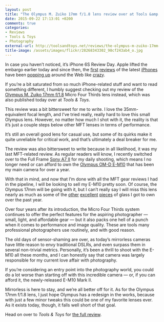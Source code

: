 ```yaml
---
layout: post
title: "The Olympus M. Zuiko 17mm f/1.8 lens review over at Tools &amp; Toys"
date: 2015-09-22 17:13:01 +0200
comments: true
categories: 
- Reviews
- Tools & Toys
- Photography
external-url: http://toolsandtoys.net/reviews/the-olympus-m-zuiko-17mm-f1-8-micro-four-thirds-lens-review/
title-image: /assets/images/flickr/28268343302_98cf243ab4_o.jpg
---
```


In case you haven’t noticed, it’s iPhone 6S Review Day. Apple lifted the embargo earlier today and since then, the [first](http://www.loopinsight.com/2015/09/22/review-iphone-6s-and-iphone-6s-plus/) [reviews](http://www.theverge.com/2015/9/22/9367511/walt-mossberg-reviews-iphone-6s) of the latest [iPhones](http://www.theverge.com/2015/9/22/9368415/apple-iphone-6s-iphone-6s-plus-review) have been [popping up](http://www.buzzfeed.com/johnpaczkowski/the-iphone-6s-unreview) around the Web like [crazy](http://mashable.com/2015/09/22/iphone-6s-review-apple/).

If you’re a bit saturated from so much iPhone-related stuff and want to read something different, I humbly suggest checking out my review of the [Olympus M. Zuiko 17mm f/1.8](http://www.amazon.com/gp/product/B00CI3R4VU/ref=as_li_tl?ie=UTF8&camp=1789&creative=390957&creativeASIN=B00CI3R4VU&linkCode=as2&tag=analogsens-20&linkId=V3G353JYJLKUZPWU) Micro Four Thirds lens instead, which was also published today over at _Tools & Toys_.

This review was a bit bittersweet for me to write. I love the 35mm-equivalent focal length, and I’ve tried really, really hard to love this small Olympus lens. However, no matter how much I shot with it, the reality is that it’s just a couple steps below other MFT lenses in terms of performance.

It’s still an overall good lens for casual use, but some of its quirks make it quite unreliable for critical work, and that’s ultimately a deal breaker for me.

The review was also bittersweet to write because in all likelihood, it was my last MFT-related review. As regular readers will know, I recently switched over to the Full Frame [Sony A7 II](http://www.amazon.com/gp/product/B00PX8CHO6/ref=as_li_tl?ie=UTF8&camp=1789&creative=390957&creativeASIN=B00PX8CHO6&linkCode=as2&tag=analogsens-20&linkId=YQOV47PCGB3PCI5G) for my daily shooting, which means I no longer need or can afford to own the [Olympus OM-D E-M10](http://www.amazon.com/gp/product/B00HPQ09H6/ref=as_li_tl?ie=UTF8&camp=1789&creative=390957&creativeASIN=B00HPQ09H6&linkCode=as2&tag=analogsens-20&linkId=4RXWPESR664FS3DX) that has been my main camera for over a year. 

With that in mind, and now that I’m done with all the MFT gear reviews I had in the pipeline, I will be looking to sell my E-M10 pretty soon. Of course, the Olympus 17mm will be going with it, but I can’t really say I will miss this lens nearly as much as some of the [other](http://toolsandtoys.net/reviews/the-olympus-m-zuiko-45mm-f1-8-micro-four-thirds-lens-review/) [excellent](http://toolsandtoys.net/reviews/the-panasonic-leica-dg-summilux-25mm-f1-4-lens/) [pieces](http://toolsandtoys.net/reviews/the-panasonic-lumix-g-20mm-f1-7-ii-asph-lens-review/) of glass I got to own over the past year. 

Over four years after its introduction, the Micro Four Thirds system continues to offer the perfect features for the aspiring photographer — small, light, and affordable gear — but it also packs one hell of a punch when it comes to performance and image quality. These are tools many professional photographers use routinely, and with good reason. 

The old days of sensor-shaming are over, as today’s mirrorless cameras have little reason to envy traditional DSLRs, and even surpass them in several non-trivial metrics. Personally, it’s been a thrill to shoot with the E-M10 all these months, and I can honestly say that camera was largely responsible for my current love affair with photography. 

If you’re considering an entry point into the photography world, you could do a lot worse than starting off with this incredible camera — or, if you can afford it, the newly-released E-M10 Mark II.

Mirrorless is here to stay, and we’re all better off for it. As for the Olympus 17mm f/1.8 lens, I just hope Olympus has a redesign in the works, because with just a few minor tweaks this could be one of my favorite lenses ever. As it exists today, though, it falls well short of that goal.

Head on over to _Tools & Toys_ for [the full review](http://toolsandtoys.net/reviews/the-olympus-m-zuiko-17mm-f1-8-micro-four-thirds-lens-review/).